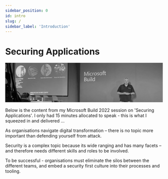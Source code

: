 ```yaml
---
sidebar_position: 0
id: intro
slug: /
sidebar_label: 'Introduction'
---
```


# Securing Applications

![](images/01-introduction2.png)


Below is the content from my Microsoft Build 2022 session on 'Securing Applications'.  I only had 15 minutes allocated to speak - this is what I squeezed in and delivered ... 

As organisations navigate digital transformation – there is no topic more important than defending yourself from attack.

Security is a complex topic because its wide ranging and has many facets – and therefore needs different skills and roles to be involved.

To be successful - organisations must eliminate the silos between the different teams, and embed a security first culture into their processes and tooling.
